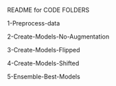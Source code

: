 README for CODE FOLDERS

1-Preprocess-data

2-Create-Models-No-Augmentation

3-Create-Models-Flipped

4-Create-Models-Shifted

5-Ensemble-Best-Models
